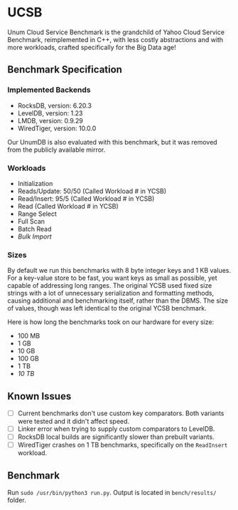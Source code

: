 # UCSB

Unum Cloud Service Benchmark is the grandchild of Yahoo Cloud Service Benchmark, reimplemented in C++, with less costly abstractions and with more workloads, crafted specifically for the Big Data age!

## Benchmark Specification

### Implemented Backends

* RocksDB, version: 6.20.3
* LevelDB, version: 1.23
* LMDB, version: 0.9.29
* WiredTiger, version: 10.0.0

Our UnumDB is also evaluated with this benchmark, but it was removed from the publicly available mirror.

### Workloads

* Initialization
* Reads/Update: 50/50 (Called Workload # in YCSB)
* Read/Insert: 95/5 (Called Workload # in YCSB)
* Read (Called Workload # in YCSB)
* Range Select
* Full Scan
* Batch Read
* *Bulk Import*

### Sizes

By default we run this benchmarks with 8 byte integer keys and 1 KB values.
For a key-value store to be fast, you want keys as small as possible, yet capable of addressing long ranges.
The original YCSB used fixed size strings with a lot of unnecessary serialization and formatting methods, causing additional and benchmarking itself, rather than the DBMS.
The size of values, though was left identical to the original YCSB benchmark.

Here is how long the benchmarks took on our hardware for every size:

* 100 MB
* 1 GB
* 10 GB
* 100 GB
* 1 TB
* *10 TB*

## Known Issues

* [ ] Current benchmarks don't use custom key comparators. Both variants were tested and it didn't affect speed.
* [ ] Linker error when trying to supply custom comparators to LevelDB.
* [ ] RocksDB local builds are significantly slower than prebuilt variants.
* [ ] WiredTiger crashes on 1 TB benchmarks, specifically on the `ReadInsert` workload.

## Benchmark

Run `sudo /usr/bin/python3 run.py`. Output is located in `bench/results/` folder.
